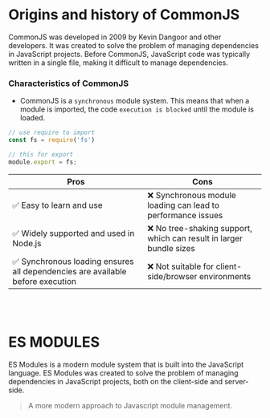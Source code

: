 # Origins and history of CommonJS

CommonJS was developed in 2009 by Kevin Dangoor and other developers. It was created to solve the problem of managing dependencies in JavaScript projects. Before CommonJS, JavaScript code was typically written in a single file, making it difficult to manage dependencies.


### Characteristics of CommonJS
* CommonJS is a `synchronous` module system. This means that when a module is imported, the code `execution is blocked` until the module is loaded.

```javascript
// use require to import 
const fs = require('fs')

// this for export
module.export = fs;
```

| Pros                                                                 | Cons                                                                 |
|----------------------------------------------------------------------|----------------------------------------------------------------------|
| ✅ Easy to learn and use                                             | ❌ Synchronous module loading can lead to performance issues         |
| ✅ Widely supported and used in Node.js                              | ❌ No tree-shaking support, which can result in larger bundle sizes  |
| ✅ Synchronous loading ensures all dependencies are available before execution | ❌ Not suitable for client-side/browser environments                  |



<br>
<br>

# ES MODULES
ES Modules is a modern module system that is built into the JavaScript language. ES Modules was created to solve the problem of managing dependencies in JavaScript projects, both on the client-side and server-side.

> A more modern approach to Javascript module management.
